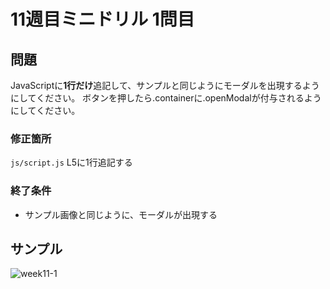 # 11週目ミニドリル 1問目

## 問題

JavaScriptに**1行だけ**追記して、サンプルと同じようにモーダルを出現するようにしてください。
ボタンを押したら.containerに.openModalが付与されるようにしてください。

### 修正箇所
`js/script.js`
L5に1行追記する

### 終了条件
- サンプル画像と同じように、モーダルが出現する

## サンプル
![week11-1](https://user-images.githubusercontent.com/79675344/169684833-4efd59b3-ade0-4631-a83d-65b0ec999686.png)